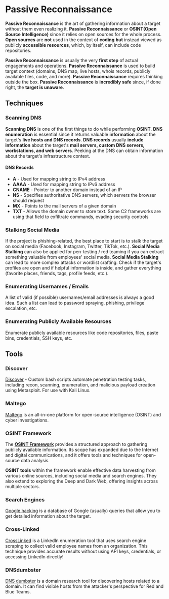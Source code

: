 # Passive Reconnaissance

**Passive Reconnaissance** is the art of gathering information about a target without them even realizing it. **Passive Reconnaissance** or **OSINT(Open Source Intelligence)** since it relies on open sources for the whole process. **Open sources** are **not** used in the context of **coding** **but** instead viewed as publicly **accessible resources**, which, by itself, can include code repositories.

**Passive Reconnaissance** is usually the very **first step** of actual engagements and operations. **Passive Reconnaissance** is used to build target context (domains, DNS map, live hosts, whois records, publicly available files, code, and more). **Passive Reconnaissance** requires thinking outside the box. **Passive Reconnaissance** is **incredibly safe** since, if done right, the **target is unaware**.

## Techniques

### Scanning DNS

**Scanning DNS** is one of the first things to do while performing **OSINT**. **DNS enumeration** is essential since it returns valuable **information** about the target's **live hosts and DNS records**. **DNS records** usually **include information** about the target's **mail servers, custom DNS servers, workstations, and web servers**. Peeking at the DNS can obtain information about the target's infrastructure context. 

#### DNS Records

- **A** - Used for mapping string to IPv4 address
- **AAAA** - Used for mapping string to IPv6 address
- **CNAME** - Pointer to another domain instead of an IP
- **NS** - Specifies authoritative DNS servers, which servers the browser should request
- **MX** - Points to the mail servers of a given domain
- **TXT** - Allows the domain owner to store text. Some C2 frameworks are using that field to exfiltrate commands, evading security controls

### Stalking Social Media

If the project is phishing-related, the best place to start is to stalk the target on social media (Facebook, Instagram, Twitter, TikTok, etc.). **Social Media Stalking** can also be applied for pen-testing / red teaming if you can extract something valuable from employees' social media. **Social Media Stalking** can lead to more complex attacks or wordlist crafting. Check if the target's profiles are open and if helpful information is inside, and gather everything (favorite places, friends, tags, profile feeds, etc.).

### Enumerating Usernames / Emails

A list of valid (if possible) usernames/email addresses is always a good idea. Such a list can lead to password spraying, phishing, privilege escalation, etc.

### Enumerating Publicly Available Resources

Enumerate publicly available resources like code repositories, files, paste bins, credentials, SSH keys, etc.

## Tools

### Discover

[Discover](https://github.com/leebaird/discover) - Custom bash scripts automate penetration testing tasks, including recon, scanning, enumeration, and malicious payload creation using Metasploit. For use with Kali Linux.

### Maltego

[Maltego](https://www.maltego.com/) is an all-in-one platform for open-source intelligence (OSINT) and cyber investigations.

### OSINT Framework

The **[OSINT Framework](https://osintframework.com/)** provides a structured approach to gathering publicly available information. Its scope has expanded due to the Internet and digital communications, and it offers tools and techniques for open-source data analysis.

**OSINT tools** within the framework enable effective data harvesting from various online sources, including social media and search engines. They also extend to exploring the Deep and Dark Web, offering insights across multiple sectors.

### Search Engines

[Google hacking](https://www.exploit-db.com/google-hacking-database) is a database of Google (usually) queries that allow you to get detailed information about the target.

### Cross-Linked

[CrossLinked](https://github.com/m8sec/CrossLinked) is a LinkedIn enumeration tool that uses search engine scraping to collect valid employee names from an organization. This technique provides accurate results without using API keys, credentials, or accessing LinkedIn directly!

### DNSdumbster

[DNS dumbster](https://dnsdumpster.com/) is a domain research tool for discovering hosts related to a domain. It can find visible hosts from the attacker's perspective for Red and Blue Teams.




